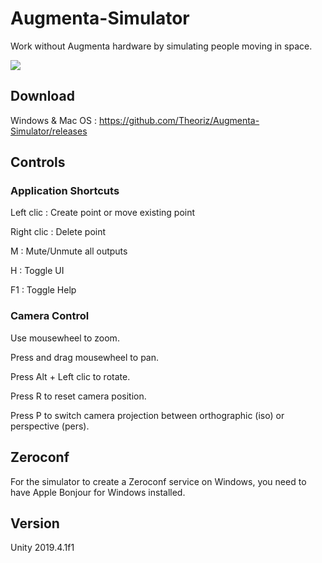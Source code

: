 # Augmenta-Simulator

Work without Augmenta hardware by simulating people moving in space.

![](https://media.giphy.com/media/lRdaGBXEvU5mAj0z5K/giphy.gif) 

## Download

Windows & Mac OS : https://github.com/Theoriz/Augmenta-Simulator/releases

## Controls

### Application Shortcuts

Left clic : Create point or move existing point

Right clic : Delete point

M : Mute/Unmute all outputs

H : Toggle UI

F1 : Toggle Help

### Camera Control

Use mousewheel to zoom.

Press and drag mousewheel to pan.

Press Alt + Left clic to rotate.

Press R to reset camera position.

Press P to switch camera projection between orthographic (iso) or perspective (pers).

## Zeroconf

For the simulator to create a Zeroconf service on Windows, you need to have Apple Bonjour for Windows installed.

## Version

Unity 2019.4.1f1
